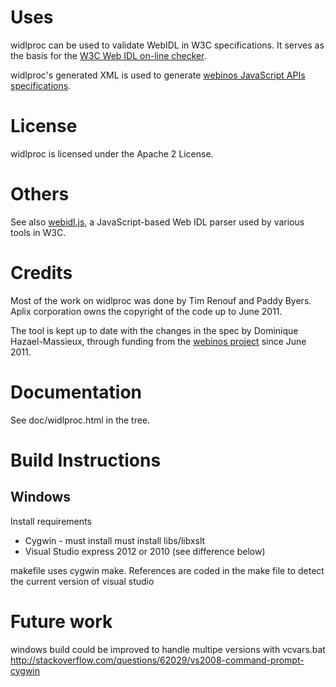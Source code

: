 # Uses

widlproc can be used to validate WebIDL in W3C specifications. It serves as the basis for the [W3C Web IDL on-line checker](http://www.w3.org/2009/07/webidl-check).

widlproc's generated XML is used to generate [webinos JavaScript APIs specifications](http://dev.webinos.org/specifications/draft/).

# License

widlproc is licensed under the Apache 2 License.

# Others

See also [webidl.js](https://github.com/darobin/webidl.js), a JavaScript-based Web IDL parser used by various tools in W3C.

# Credits

Most of the work on widlproc was done by Tim Renouf and Paddy Byers. Aplix corporation owns the copyright of the code up to June 2011.

The tool is kept up to date with the changes in the spec by Dominique Hazael-Massieux, through funding from the [webinos project](http://webinos.org/) since June 2011.

# Documentation

See doc/widlproc.html in the tree.

# Build Instructions

## Windows

Install requirements
* Cygwin - must install must install libs/libxslt
* Visual Studio express 2012 or 2010 (see difference below)

makefile uses cygwin make. References are coded in the make file to detect the current version of visual studio 

# Future work
windows build could be improved to handle multipe versions with vcvars.bat
http://stackoverflow.com/questions/62029/vs2008-command-prompt-cygwin



